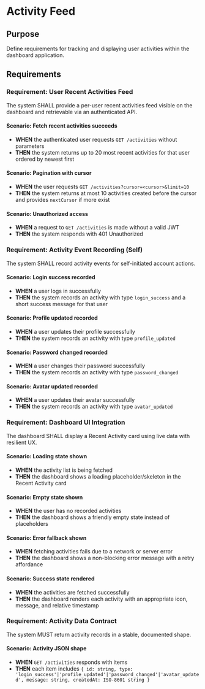 # Activity Feed

## Purpose

Define requirements for tracking and displaying user activities within the dashboard application.

## Requirements

### Requirement: User Recent Activities Feed

The system SHALL provide a per-user recent activities feed visible on the dashboard and retrievable via an authenticated API.

#### Scenario: Fetch recent activities succeeds

- **WHEN** the authenticated user requests `GET /activities` without parameters
- **THEN** the system returns up to 20 most recent activities for that user ordered by newest first

#### Scenario: Pagination with cursor

- **WHEN** the user requests `GET /activities?cursor=<cursor>&limit=10`
- **THEN** the system returns at most 10 activities created before the cursor and provides `nextCursor` if more exist

#### Scenario: Unauthorized access

- **WHEN** a request to `GET /activities` is made without a valid JWT
- **THEN** the system responds with 401 Unauthorized

### Requirement: Activity Event Recording (Self)

The system SHALL record activity events for self-initiated account actions.

#### Scenario: Login success recorded

- **WHEN** a user logs in successfully
- **THEN** the system records an activity with type `login_success` and a short success message for that user

#### Scenario: Profile updated recorded

- **WHEN** a user updates their profile successfully
- **THEN** the system records an activity with type `profile_updated`

#### Scenario: Password changed recorded

- **WHEN** a user changes their password successfully
- **THEN** the system records an activity with type `password_changed`

#### Scenario: Avatar updated recorded

- **WHEN** a user updates their avatar successfully
- **THEN** the system records an activity with type `avatar_updated`

### Requirement: Dashboard UI Integration

The dashboard SHALL display a Recent Activity card using live data with resilient UX.

#### Scenario: Loading state shown

- **WHEN** the activity list is being fetched
- **THEN** the dashboard shows a loading placeholder/skeleton in the Recent Activity card

#### Scenario: Empty state shown

- **WHEN** the user has no recorded activities
- **THEN** the dashboard shows a friendly empty state instead of placeholders

#### Scenario: Error fallback shown

- **WHEN** fetching activities fails due to a network or server error
- **THEN** the dashboard shows a non-blocking error message with a retry affordance

#### Scenario: Success state rendered

- **WHEN** the activities are fetched successfully
- **THEN** the dashboard renders each activity with an appropriate icon, message, and relative timestamp

### Requirement: Activity Data Contract

The system MUST return activity records in a stable, documented shape.

#### Scenario: Activity JSON shape

- **WHEN** `GET /activities` responds with items
- **THEN** each item includes `{ id: string, type: 'login_success'|'profile_updated'|'password_changed'|'avatar_updated', message: string, createdAt: ISO-8601 string }`